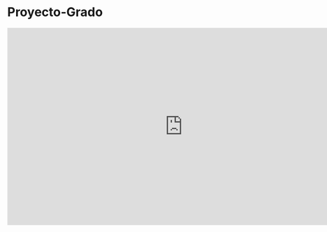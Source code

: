 # Proyecto-Grado

<iframe style="border: 1px solid rgba(0, 0, 0, 0.1);" width="800" height="450" src="https://www.figma.com/embed?embed_host=share&url=https%3A%2F%2Fwww.figma.com%2Fdesign%2FQtb6JBYSUpCHUc9XgiJkHM%2FConsultoria-Digital%3Fnode-id%3D0%253A1%26t%3DhwAoITB8uhChER6r-1" allowfullscreen></iframe>
